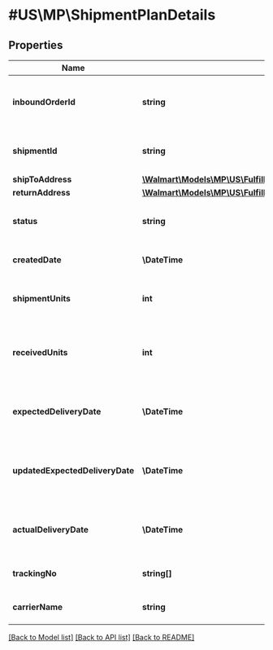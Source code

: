 # #US\MP\ShipmentPlanDetails

## Properties

Name | Type | Description | Notes
------------ | ------------- | ------------- | -------------
**inboundOrderId** | **string** | Unique ID identifying inbound shipment request | [optional]
**shipmentId** | **string** | Unique ID identifying inbound shipment | [optional]
**shipToAddress** | [**\Walmart\Models\MP\US\Fulfillment\GetInboundShipments200ResponsePayloadInnerShipToAddress**](GetInboundShipments200ResponsePayloadInnerShipToAddress.md) |  | [optional]
**returnAddress** | [**\Walmart\Models\MP\US\Fulfillment\GetInboundShipments200ResponsePayloadInnerReturnAddress**](GetInboundShipments200ResponsePayloadInnerReturnAddress.md) |  | [optional]
**status** | **string** | Current status of the shipment | [optional]
**createdDate** | **\DateTime** | creation date for shipment | [optional]
**shipmentUnits** | **int** | Total number of units in the shipment | [optional]
**receivedUnits** | **int** | Total number of units recived in FC for the shipment | [optional]
**expectedDeliveryDate** | **\DateTime** | expected delivery date provided by seller | [optional]
**updatedExpectedDeliveryDate** | **\DateTime** | update expected delivery date based on network capacity | [optional]
**actualDeliveryDate** | **\DateTime** | Actual delivery date of the shipment at FC | [optional]
**trackingNo** | **string[]** | Tracking info for the shipment | [optional]
**carrierName** | **string** | Carrier of the shipment | [optional]


[[Back to Model list]](../) [[Back to API list]](../../Api/US/MP) [[Back to README]](../../README.md)
